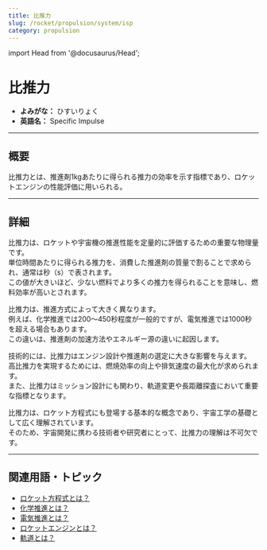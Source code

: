 ```yaml
---
title: 比推力
slug: /rocket/propulsion/system/isp
category: propulsion
---
```


import Head from '@docusaurus/Head';

<Head>
  <script type="application/ld+json">
    {`{
      "@context": "https://schema.org",
      "@type": "DefinedTerm",
      "name": "比推力",
      "inDefinedTermSet": "https://www.space-portal.org",
      "termCode": "rocket/propulsion/system/isp",
      "description": "比推力とは、推進剤1kgあたりに得られる推力の効率を示す指標であり、ロケットエンジンの性能評価に用いられる。",
      "url": "https://www.space-portal.org/docs/rocket/propulsion/system/isp"
    }`}
  </script>
</Head>

# 比推力

- **よみがな：** ひすいりょく  
- **英語名：** Specific Impulse  

---

## 概要

比推力とは、推進剤1kgあたりに得られる推力の効率を示す指標であり、ロケットエンジンの性能評価に用いられる。

---

## 詳細

比推力は、ロケットや宇宙機の推進性能を定量的に評価するための重要な物理量です。  
単位時間あたりに得られる推力を、消費した推進剤の質量で割ることで求められ、通常は秒（s）で表されます。  
この値が大きいほど、少ない燃料でより多くの推力を得られることを意味し、燃料効率が高いとされます。  

比推力は、推進方式によって大きく異なります。  
例えば、化学推進では200〜450秒程度が一般的ですが、電気推進では1000秒を超える場合もあります。  
この違いは、推進剤の加速方法やエネルギー源の違いに起因します。  

技術的には、比推力はエンジン設計や推進剤の選定に大きな影響を与えます。  
高比推力を実現するためには、燃焼効率の向上や排気速度の最大化が求められます。  
また、比推力はミッション設計にも関わり、軌道変更や長距離探査において重要な指標となります。  

比推力は、ロケット方程式にも登場する基本的な概念であり、宇宙工学の基礎として広く理解されています。  
そのため、宇宙開発に携わる技術者や研究者にとって、比推力の理解は不可欠です。

---

## 関連用語・トピック

- [ロケット方程式とは？](/docs/rocket/propulsion/system/rocket-equation)
- [化学推進とは？](/docs/rocket/propulsion/type/chemical-propulsion)
- [電気推進とは？](/docs/rocket/propulsion/type/electric-propulsion)
- [ロケットエンジンとは？](/docs/rocket/propulsion/rocket-engine)
- [軌道とは？](/docs/orbit/orbit)
